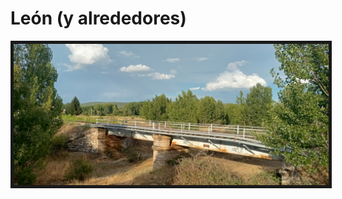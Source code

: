 # León (y alrededores)<br/>

<p align="center">
 <img src="IMG20220827193648.jpg" width="1500"  class="center" border="5">
</p>
